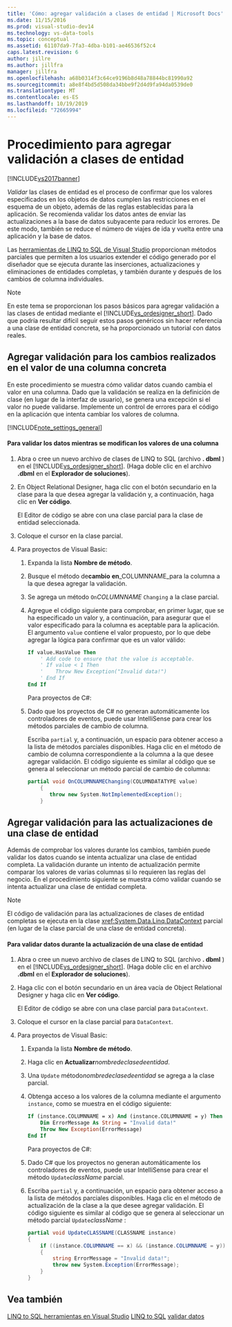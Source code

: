 ```yaml
---
title: 'Cómo: agregar validación a clases de entidad | Microsoft Docs'
ms.date: 11/15/2016
ms.prod: visual-studio-dev14
ms.technology: vs-data-tools
ms.topic: conceptual
ms.assetid: 61107da9-7fa3-4dba-b101-ae46536f52c4
caps.latest.revision: 6
author: jillre
ms.author: jillfra
manager: jillfra
ms.openlocfilehash: a68b0314f3c64ce9196b8d48a78844bc81990a92
ms.sourcegitcommit: a8e8f4bd5d508da34bbe9f2d4d9fa94da0539de0
ms.translationtype: MT
ms.contentlocale: es-ES
ms.lasthandoff: 10/19/2019
ms.locfileid: "72665994"
---
```

# <a name="how-to-add-validation-to-entity-classes"></a>Procedimiento para agregar validación a clases de entidad
[!INCLUDE[vs2017banner](../includes/vs2017banner.md)]

*Validar* las clases de entidad es el proceso de confirmar que los valores especificados en los objetos de datos cumplen las restricciones en el esquema de un objeto, además de las reglas establecidas para la aplicación. Se recomienda validar los datos antes de enviar las actualizaciones a la base de datos subyacente para reducir los errores. De este modo, también se reduce el número de viajes de ida y vuelta entre una aplicación y la base de datos.

 Las [herramientas de LINQ to SQL de Visual Studio](../data-tools/linq-to-sql-tools-in-visual-studio2.md) proporcionan métodos parciales que permiten a los usuarios extender el código generado por el diseñador que se ejecuta durante las inserciones, actualizaciones y eliminaciones de entidades completas, y también durante y después de los cambios de columna individuales.

> [!NOTE]
> En este tema se proporcionan los pasos básicos para agregar validación a las clases de entidad mediante el [!INCLUDE[vs_ordesigner_short](../includes/vs-ordesigner-short-md.md)]. Dado que podría resultar difícil seguir estos pasos genéricos sin hacer referencia a una clase de entidad concreta, se ha proporcionado un tutorial con datos reales.

## <a name="adding-validation-for-changes-to-the-value-in-a-specific-column"></a>Agregar validación para los cambios realizados en el valor de una columna concreta
 En este procedimiento se muestra cómo validar datos cuando cambia el valor en una columna. Dado que la validación se realiza en la definición de clase (en lugar de la interfaz de usuario), se genera una excepción si el valor no puede validarse. Implemente un control de errores para el código en la aplicación que intenta cambiar los valores de columna.

 [!INCLUDE[note_settings_general](../includes/note-settings-general-md.md)]

#### <a name="to-validate-data-during-a-columns-value-change"></a>Para validar los datos mientras se modifican los valores de una columna

1. Abra o cree un nuevo archivo de clases de LINQ to SQL (archivo **. dbml** ) en el [!INCLUDE[vs_ordesigner_short](../includes/vs-ordesigner-short-md.md)]. (Haga doble clic en el archivo **.dbml** en el **Explorador de soluciones**).

2. En Object Relational Designer, haga clic con el botón secundario en la clase para la que desea agregar la validación y, a continuación, haga clic en **Ver código**.

    El Editor de código se abre con una clase parcial para la clase de entidad seleccionada.

3. Coloque el cursor en la clase parcial.

4. Para proyectos de Visual Basic:

   1. Expanda la lista **Nombre de método**.

   2. Busque el método de**cambio** **en**_COLUMNNAME_para la columna a la que desea agregar la validación.

   3. Se agrega un método `On`*COLUMNNAME* `Changing` a la clase parcial.

   4. Agregue el código siguiente para comprobar, en primer lugar, que se ha especificado un valor y, a continuación, para asegurar que el valor especificado para la columna es aceptable para la aplicación. El argumento `value` contiene el valor propuesto, por lo que debe agregar la lógica para confirmar que es un valor válido:

      ```vb
      If value.HasValue Then
          ' Add code to ensure that the value is acceptable.
          ' If value < 1 Then
          '    Throw New Exception("Invalid data!")
          ' End If
      End If
      ```

      Para proyectos de C#:

   5. Dado que los proyectos de C# no generan automáticamente los controladores de eventos, puede usar IntelliSense para crear los métodos parciales de cambio de columna.

       Escriba `partial` y, a continuación, un espacio para obtener acceso a la lista de métodos parciales disponibles. Haga clic en el método de cambio de columna correspondiente a la columna a la que desee agregar validación. El código siguiente es similar al código que se genera al seleccionar un método parcial de cambio de columna:

      ```csharp
      partial void OnCOLUMNNAMEChanging(COLUMNDATATYPE value)
          {
             throw new System.NotImplementedException();
          }

      ```

## <a name="adding-validation-for-updates-to-an-entity-class"></a>Agregar validación para las actualizaciones de una clase de entidad
 Además de comprobar los valores durante los cambios, también puede validar los datos cuando se intenta actualizar una clase de entidad completa. La validación durante un intento de actualización permite comparar los valores de varias columnas si lo requieren las reglas del negocio. En el procedimiento siguiente se muestra cómo validar cuando se intenta actualizar una clase de entidad completa.

> [!NOTE]
> El código de validación para las actualizaciones de clases de entidad completas se ejecuta en la clase <xref:System.Data.Linq.DataContext> parcial (en lugar de la clase parcial de una clase de entidad concreta).

#### <a name="to-validate-data-during-an-update-to-an-entity-class"></a>Para validar datos durante la actualización de una clase de entidad

1. Abra o cree un nuevo archivo de clases de LINQ to SQL (archivo **. dbml** ) en el [!INCLUDE[vs_ordesigner_short](../includes/vs-ordesigner-short-md.md)]. (Haga doble clic en el archivo **.dbml** en el **Explorador de soluciones**).

2. Haga clic con el botón secundario en un área vacía de Object Relational Designer y haga clic en **Ver código**.

    El Editor de código se abre con una clase parcial para `DataContext`.

3. Coloque el cursor en la clase parcial para `DataContext`.

4. Para proyectos de Visual Basic:

   1. Expanda la lista **Nombre de método**.

   2. Haga clic en **Actualizar**_nombredeclasedeentidad_.

   3. Una `Update` método*nombredeclasedeentidad* se agrega a la clase parcial.

   4. Obtenga acceso a los valores de la columna mediante el argumento `instance`, como se muestra en el código siguiente:

      ```vb
      If (instance.COLUMNNAME = x) And (instance.COLUMNNAME = y) Then
          Dim ErrorMessage As String = "Invalid data!"
          Throw New Exception(ErrorMessage)
      End If
      ```

      Para proyectos de C#:

   5. Dado C# que los proyectos no generan automáticamente los controladores de eventos, puede usar IntelliSense para crear el método `Update`*className* parcial.

   6. Escriba `partial` y, a continuación, un espacio para obtener acceso a la lista de métodos parciales disponibles. Haga clic en el método de actualización de la clase a la que desee agregar validación. El código siguiente es similar al código que se genera al seleccionar un método parcial `Update`*className* :

      ```csharp
      partial void UpdateCLASSNAME(CLASSNAME instance)
      {
          if ((instance.COLUMNNAME == x) && (instance.COLUMNNAME = y))
          {
              string ErrorMessage = "Invalid data!";
              throw new System.Exception(ErrorMessage);
          }
      }
      ```

## <a name="see-also"></a>Vea también
 [LINQ to SQL herramientas en Visual Studio](../data-tools/linq-to-sql-tools-in-visual-studio2.md) [LINQ to SQL](https://msdn.microsoft.com/library/73d13345-eece-471a-af40-4cc7a2f11655) [validar datos](https://msdn.microsoft.com/library/b3a9ee4e-5d4d-4411-9c56-c811f2b4ee7e)
